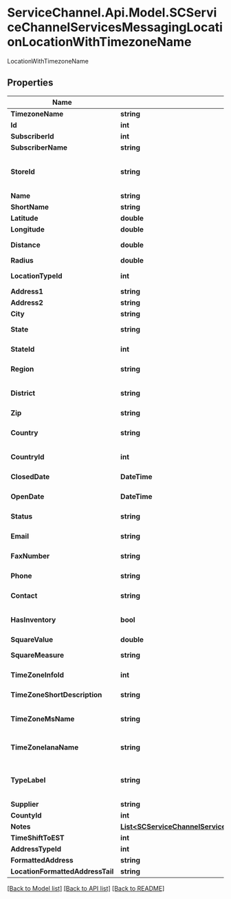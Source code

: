 # ServiceChannel.Api.Model.SCServiceChannelServicesMessagingLocationLocationWithTimezoneName
LocationWithTimezoneName

## Properties

Name | Type | Description | Notes
------------ | ------------- | ------------- | -------------
**TimezoneName** | **string** | The time zone identifier | [optional] 
**Id** | **int** | Unique location identifier. | [optional] 
**SubscriberId** | **int** | Unique subscriber identifier. | [optional] 
**SubscriberName** | **string** |  | [optional] 
**StoreId** | **string** | Alphanumeric identifier of the store in the client&#39;s system. Assigned by and unique per subscriber. | [optional] 
**Name** | **string** | Location name. | [optional] 
**ShortName** | **string** | Shortened location name. | [optional] 
**Latitude** | **double** | Global position. Latitude. | [optional] 
**Longitude** | **double** | Global position. Longitude. | [optional] 
**Distance** | **double** | Distance from GPS coordinate to this location | [optional] 
**Radius** | **double** | GPS radius for the location. | [optional] 
**LocationTypeId** | **int** | Numeric identifier of the location type. | [optional] 
**Address1** | **string** | Additional location address. | [optional] 
**Address2** | **string** | Main location address. | [optional] 
**City** | **string** | Location city. | [optional] 
**State** | **string** | State where the location is situated. | [optional] 
**StateId** | **int** | Numeric identifier of the location’s state. | [optional] 
**Region** | **string** | Part of the country where the location is situated. | [optional] 
**District** | **string** | Abbreviation of the town or country area where the location is situated. | [optional] 
**Zip** | **string** | Location ZIP or postal code. | [optional] 
**Country** | **string** | Abbreviation of the country name where the location is situated. | [optional] 
**CountryId** | **int** | Numeric identifier of the country of the location. | [optional] 
**ClosedDate** | **DateTime** | Last day when the location is open for business. | [optional] 
**OpenDate** | **DateTime** | First day when the location is open for business. | [optional] 
**Status** | **string** | Status of the location. Possible values: *open*, *closed*. | [optional] 
**Email** | **string** | Email the location can be contacted at. | [optional] 
**FaxNumber** | **string** | Fax number the location can be contacted at. | [optional] 
**Phone** | **string** | Contact phone number of the location. | [optional] 
**Contact** | **string** | Name of the main person to contact at the location. | [optional] 
**HasInventory** | **bool** | Indicates whether it’s an inventory location or not. Possible values: *true*, *false*. | [optional] [default to false]
**SquareValue** | **double** | Square value of the facility. | [optional] 
**SquareMeasure** | **string** | Unit or system of units for measuring location area. | [optional] 
**TimeZoneInfoId** | **int** | Numeric identifier of the location time zone. | [optional] 
**TimeZoneShortDescription** | **string** | Location time zone abbreviation. | [optional] 
**TimeZoneMsName** | **string** | Location time zone Microsoft Name. e.g \&quot;Eastern Standard Time\&quot; | [optional] 
**TimeZoneIanaName** | **string** | Location time zone Iana Name. e.g. \&quot;America/New_York\&quot; | [optional] 
**TypeLabel** | **string** | [Inventory location type](https://servicechannel.atlassian.net/wiki/spaces/SCU/pages/1209106525/Creating+Inventory+Locations?preview&#x3D;%2F1209106525%2F1205830388%2FSupply-House-Type.png). Possible values: *Location*, *Warehouse*, *Supply House*, *Truck*. | [optional] 
**Supplier** | **string** | Supplier’s location name. | [optional] 
**CountyId** | **int** | County numeric identifier. | [optional] 
**Notes** | [**List&lt;SCServiceChannelServicesMessagingLocationNoteLocationNote&gt;**](SCServiceChannelServicesMessagingLocationNoteLocationNote.md) |  | [optional] 
**TimeShiftToEST** | **int** |  | [optional] 
**AddressTypeId** | **int** | Address format pattern Id | [optional] 
**FormattedAddress** | **string** |  | [optional] 
**LocationFormattedAddressTail** | **string** |  | [optional] 

[[Back to Model list]](../README.md#documentation-for-models) [[Back to API list]](../README.md#documentation-for-api-endpoints) [[Back to README]](../README.md)

